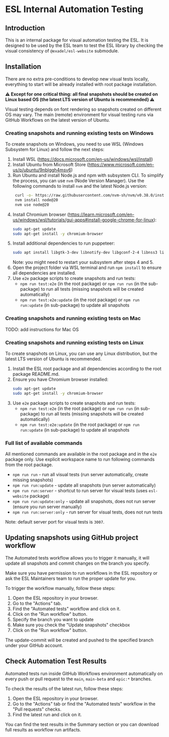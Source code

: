 # ESL Internal Automation Testing 

## Introduction
This is an internal package for visual automation testing the ESL. 
It is designed to be used by the ESL team to test the ESL library by checking the visual consistency of `@exadel/esl-website` submodule.

## Installation

There are no extra pre-conditions to develop new visual tests locally, 
everything to start will be already installed with root package installation.

**⚠️ Except for one critical thing: all final snapshots should be created on Linux based OS (the latest LTS version of Ubuntu is recommended) ⚠️**

Visual testing depends on font rendering so snapshots created on different OS may vary.
The main (remote) environment for visual testing runs via GitHub Workflows on the latest version of Ubuntu.

### Creating snapshots and running existing tests on Windows

To create snapshots on Windows, you need to use WSL (Windows Subsystem for Linux) and follow the next steps:

1. Install WSL (https://docs.microsoft.com/en-us/windows/wsl/install)
2. Install Ubuntu from Microsoft Store (https://www.microsoft.com/en-us/p/ubuntu/9nblggh4msv6)
3. Run Ubuntu and install Node.js and npm with subsystem CLI. 
   To simplify the process, you can use `nvm` (Node Version Manager). 
   Use the following commands to install `nvm` and the latest Node.js version:
   ```bash
    curl -o- https://raw.githubusercontent.com/nvm-sh/nvm/v0.38.0/install.sh | bash
    nvm install node@20
    nvm use node@20
   ```
4. Install Chromium browser (https://learn.microsoft.com/en-us/windows/wsl/tutorials/gui-apps#install-google-chrome-for-linux):
   ```bash
   sudo apt-get update
   sudo apt-get install -y chromium-browser
   ```
5. Install additional dependencies to run puppeteer:
   ```bash
   sudo apt install libgtk-3-dev libnotify-dev libgconf-2-4 libnss3 libxss1 libasound2
   ```
   Note: you might need to restart your subsystem after steps 4 and 5.
6. Open the project folder via WSL terminal and run `npm install` to ensure all dependencies are installed.
7. Use `e2e` package scripts to create snapshots and run tests:
   - `npm run test:e2e` (in the root package) or `npm run run` (in the sub-package) to run all tests (missing snapshots will be created automatically)
   - `npm run test:e2e:update` (in the root package) or `npm run run:update` (in sub-package) to update all snapshots

### Creating snapshots and running existing tests on Mac

TODO: add instructions for Mac OS

### Creating snapshots and running existing tests on Linux

To create snapshots on Linux, you can use any Linux distribution, but the latest LTS version of Ubuntu is recommended.

1. Install the ESL root package and all dependencies according to the root package README.md.
2. Ensure you have Chromium browser installed:
   ```bash
   sudo apt-get update
   sudo apt-get install -y chromium-browser
   ```
3. Use `e2e` package scripts to create snapshots and run tests:
   - `npm run test:e2e` (in the root package) or `npm run run` (in sub-package) to run all tests (missing snapshots will be created automatically)
   - `npm run test:e2e:update` (in the root package) or `npm run run:update` (in sub-package) to update all snapshots


### Full list of available commands

All mentioned commands are available in the root package and in the `e2e` package only. 
Use explicit workspace name to run following commands from the root package.  

- `npm run run` - run all visual tests (run server automatically, create missing snapshots)
- `npm run run:update` - update all snapshots (run server automatically)
- `npm run run:server` - shortcut to run server for visual tests (uses `esl-website` package)
- `npm run run:update:only` - update all snapshots, does not run server (ensure you run server manually)
- `npm run run:server:only` - run server for visual tests, does not run tests

Note: default server port for visual tests is `3007`.

## Updating snapshots using GitHub project workflow

The Automated tests workflow allows you to trigger it manually, it will update all snapshots and commit changes on the branch you specify.

Make sure you have permission to run workflows in the ESL repository or ask the ESL Maintainers team to run the proper update for you.

To trigger the workflow manually, follow these steps:

1. Open the ESL repository in your browser.
2. Go to the "Actions" tab.
3. Find the "Automated tests" workflow and click on it.
4. Click on the "Run workflow" button.
5. Specify the branch you want to update
6. Make sure you check the "Update snapshots" checkbox
7. Click on the "Run workflow" button. 

The update-commit will be created and pushed to the specified branch under your GitHub account.

## Check Automation Test Results

Automated tests run inside GitHub Workflows environment automatically on every push or pull request to the `main`, `main-beta` and `epic:*` branches.

To check the results of the latest run, follow these steps:

1. Open the ESL repository in your browser.
2. Go to the "Actions" tab or find the "Automated tests" workflow in the "Pull requests" checks.
3. Find the latest run and click on it.

You can find the test results in the Summary section or you can download full results as workflow run artifacts.
